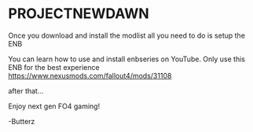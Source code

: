 # PROJECTNEWDAWN

Once you download and install the modlist 
all you need to do is setup the ENB

You can learn how to use and install enbseries on YouTube.
Only use this ENB for the best experience https://www.nexusmods.com/fallout4/mods/31108

after that...

Enjoy next gen FO4 gaming! 

-Butterz
